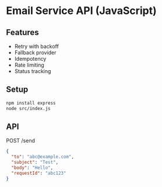 # Email Service API (JavaScript)

## Features
- Retry with backoff
- Fallback provider
- Idempotency
- Rate limiting
- Status tracking

## Setup

```bash
npm install express
node src/index.js
```

## API

POST /send

```json
{
  "to": "abc@example.com",
  "subject": "Test",
  "body": "Hello",
  "requestId": "abc123"
}
```
